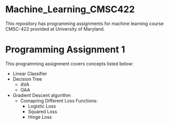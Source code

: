 # Machine_Learning_CMSC422
This repository has programming assignments for machine learning course CMSC-422 provided at University of Maryland.
# Programming Assignment 1
This programming assignment covers concepts listed below:
- Linear Classifier
- Decision Tree 
  - AVA
  - OAA
- Gradient Descent algorithm 
  - Comapring Different Loss Functions:
    - Logistic Loss
    - Squared Loss
    - Hinge Loss

